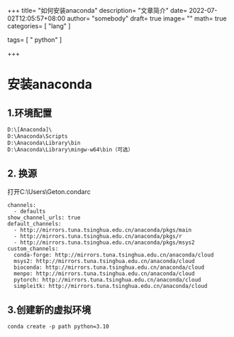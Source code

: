 +++
title= "如何安装anaconda"
description= "文章简介"
date= 2022-07-02T12:05:57+08:00
author= "somebody"
draft= true
image= "" 
math= true
categories= [
    "lang"
]

tags=  [
    " python"
]

+++

# 安装anaconda

## 1.环境配置

~~~bash
D:\[Anaconda]\ 
D:\Anaconda\Scripts 
D:\Anaconda\Library\bin 
D:\Anaconda\Library\mingw-w64\bin（可选）
~~~

## 2. 换源

打开C:\Users\Geton\.condarc

~~~
channels:
  - defaults
show_channel_urls: true
default_channels:
  - http://mirrors.tuna.tsinghua.edu.cn/anaconda/pkgs/main
  - http://mirrors.tuna.tsinghua.edu.cn/anaconda/pkgs/r
  - http://mirrors.tuna.tsinghua.edu.cn/anaconda/pkgs/msys2
custom_channels:
  conda-forge: http://mirrors.tuna.tsinghua.edu.cn/anaconda/cloud
  msys2: http://mirrors.tuna.tsinghua.edu.cn/anaconda/cloud
  bioconda: http://mirrors.tuna.tsinghua.edu.cn/anaconda/cloud
  menpo: http://mirrors.tuna.tsinghua.edu.cn/anaconda/cloud
  pytorch: http://mirrors.tuna.tsinghua.edu.cn/anaconda/cloud
  simpleitk: http://mirrors.tuna.tsinghua.edu.cn/anaconda/cloud
~~~

## 3.创建新的虚拟环境

~~~
conda create -p path python=3.10
~~~

